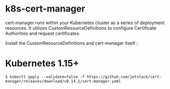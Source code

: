 # k8s-cert-manager

cert-manager runs within your Kubernetes cluster as a series of deployment resources. It utilizes CustomResourceDefinitions to configure Certificate Authorities and request certificates.

Install the CustomResourceDefinitions and cert-manager itself :
# Kubernetes 1.15+

``$ kubectl apply --validate=false -f https://github.com/jetstack/cert-manager/releases/download/v0.14.1/cert-manager.yaml``
